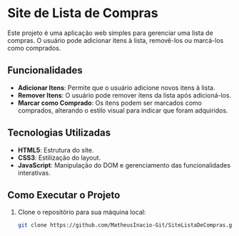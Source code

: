 # Site de Lista de Compras

Este projeto é uma aplicação web simples para gerenciar uma lista de compras. O usuário pode adicionar itens à lista, removê-los ou marcá-los como comprados.

## Funcionalidades

- **Adicionar Itens**: Permite que o usuário adicione novos itens à lista.
- **Remover Itens**: O usuário pode remover itens da lista após adicioná-los.
- **Marcar como Comprado**: Os itens podem ser marcados como comprados, alterando o estilo visual para indicar que foram adquiridos.

## Tecnologias Utilizadas

- **HTML5**: Estrutura do site.
- **CSS3**: Estilização do layout.
- **JavaScript**: Manipulação do DOM e gerenciamento das funcionalidades interativas.

## Como Executar o Projeto

1. Clone o repositório para sua máquina local:

   ```bash
   git clone https://github.com/MatheusInacio-Git/SiteListaDeCompras.git
